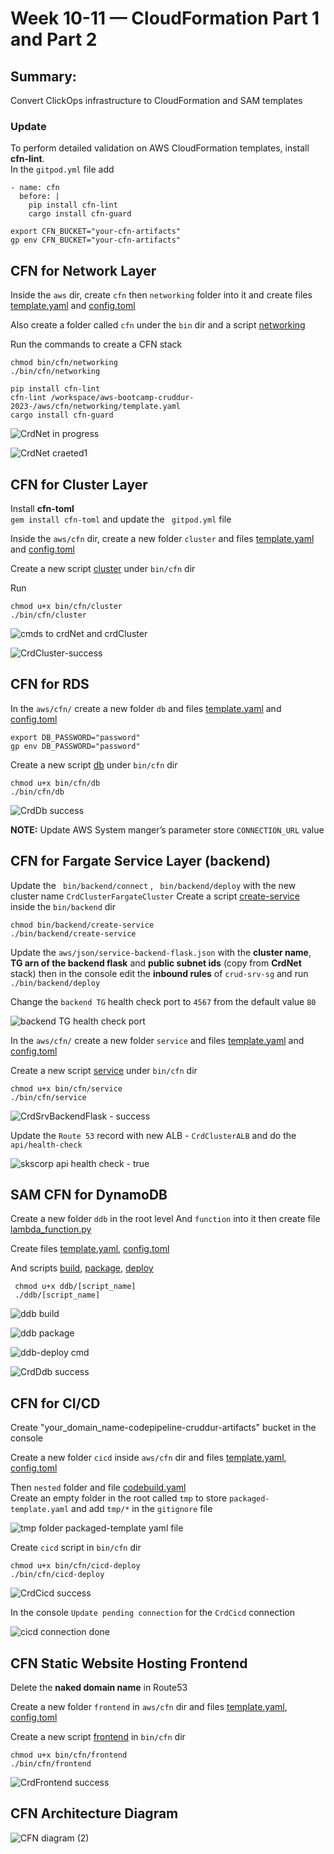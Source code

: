 # Week 10-11 — CloudFormation Part 1 and Part 2
## Summary:
Convert ClickOps infrastructure to CloudFormation and SAM templates

### Update 
To perform detailed validation on AWS CloudFormation templates, install **cfn-lint**. <br>
In the ```gitpod.yml``` file add  
```
- name: cfn
  before: |
    pip install cfn-lint
    cargo install cfn-guard
```
```
export CFN_BUCKET="your-cfn-artifacts"
gp env CFN_BUCKET="your-cfn-artifacts"
```
## CFN for Network Layer

Inside the ```aws``` dir, create ```cfn``` then ```networking``` folder into it and create files [template.yaml](https://github.com/Sksanth/aws-bootcamp-cruddur-2023-/blob/main/aws/cfn/networking/template.yaml) and [config.toml](https://github.com/Sksanth/aws-bootcamp-cruddur-2023-/blob/main/aws/cfn/networking/config.toml)

Also create a folder called ```cfn``` under the ```bin``` dir and a script [networking](https://github.com/Sksanth/aws-bootcamp-cruddur-2023-/blob/main/bin/cfn/networking)  

Run the commands to create a CFN stack
```
chmod bin/cfn/networking
./bin/cfn/networking
```
```
pip install cfn-lint
cfn-lint /workspace/aws-bootcamp-cruddur-2023-/aws/cfn/networking/template.yaml
cargo install cfn-guard
```
![CrdNet in progress](https://github.com/Sksanth/aws-bootcamp-cruddur-2023-/assets/102387885/5de60bf5-6f16-40bf-837b-3af6e843cc57)

![CrdNet craeted1](https://github.com/Sksanth/aws-bootcamp-cruddur-2023-/assets/102387885/ebc25f1a-890e-45e8-a43c-0820a67fc90e)

## CFN for Cluster Layer
Install **cfn-toml** <br>
```gem install cfn-toml``` and update the ``` gitpod.yml``` file

Inside the ```aws/cfn``` dir, create a new folder ```cluster``` and files [template.yaml](https://github.com/Sksanth/aws-bootcamp-cruddur-2023-/blob/main/aws/cfn/cluster/template.yaml) and [config.toml](https://github.com/Sksanth/aws-bootcamp-cruddur-2023-/blob/main/aws/cfn/cluster/config.toml)

Create a new script [cluster](https://github.com/Sksanth/aws-bootcamp-cruddur-2023-/blob/main/bin/cfn/cluster) under ```bin/cfn``` dir

Run
```
chmod u+x bin/cfn/cluster
./bin/cfn/cluster
```
![cmds to crdNet and crdCluster](https://github.com/Sksanth/aws-bootcamp-cruddur-2023-/assets/102387885/97335f69-8df1-4bff-a68a-f53e180d23ee)

![CrdCluster-success](https://github.com/Sksanth/aws-bootcamp-cruddur-2023-/assets/102387885/af56794d-4499-4f34-b10e-bd9b87402868)

## CFN for RDS

In the ```aws/cfn/``` create a new folder ```db``` and files [template.yaml](https://github.com/Sksanth/aws-bootcamp-cruddur-2023-/blob/main/aws/cfn/db/template.yaml) and [config.toml](https://github.com/Sksanth/aws-bootcamp-cruddur-2023-/blob/main/aws/cfn/db/config.toml)

```
export DB_PASSWORD="password"
gp env DB_PASSWORD="password"
```

Create a new script [db](https://github.com/Sksanth/aws-bootcamp-cruddur-2023-/blob/main/bin/cfn/db) under ```bin/cfn``` dir

```
chmod u+x bin/cfn/db
./bin/cfn/db
```

![CrdDb success](https://github.com/Sksanth/aws-bootcamp-cruddur-2023-/assets/102387885/6deb24c1-464c-4d8a-a194-44f0a7f7ab7e)

**NOTE:** Update AWS System manger’s parameter store ```CONNECTION_URL``` value

## CFN for Fargate Service Layer (backend)
Update the ``` bin/backend/connect``` , ``` bin/backend/deploy``` with the new cluster name ```CrdClusterFargateCluster```
Create a script [create-service](https://github.com/Sksanth/aws-bootcamp-cruddur-2023-/blob/main/bin/backend/create-service) inside the ```bin/backend``` dir
```
chmod bin/backend/create-service
./bin/backend/create-service
```
Update the ```aws/json/service-backend-flask.json``` with the **cluster name**, **TG arn of the backend flask** and **public subnet ids** (copy from **CrdNet** stack) then in the console edit the **inbound rules** of ```crud-srv-sg``` and run ```./bin/backend/deploy```

Change the ```backend TG``` health check port to ```4567``` from the default value ```80```

![backend TG health check port](https://github.com/Sksanth/aws-bootcamp-cruddur-2023-/assets/102387885/4f2be152-e19c-4cff-83e2-96fc5154df31)


In the ```aws/cfn/``` create a new folder ```service``` and files [template.yaml](https://github.com/Sksanth/aws-bootcamp-cruddur-2023-/blob/main/aws/cfn/service/template.yaml) and [config.toml](https://github.com/Sksanth/aws-bootcamp-cruddur-2023-/blob/main/aws/cfn/service/config.toml)

Create a new script [service](https://github.com/Sksanth/aws-bootcamp-cruddur-2023-/blob/main/bin/cfn/service)
under ```bin/cfn``` dir

```
chmod u+x bin/cfn/service
./bin/cfn/service
```

![CrdSrvBackendFlask - success](https://github.com/Sksanth/aws-bootcamp-cruddur-2023-/assets/102387885/1bddd8b9-18f1-45b7-a0b0-8bddcc26d21a)

Update the ```Route 53``` record with new ALB - ```CrdClusterALB``` and do the ```api/health-check``` 

![skscorp api health check - true](https://github.com/Sksanth/aws-bootcamp-cruddur-2023-/assets/102387885/aba4eebc-84ae-4bc4-94f5-713e06d6fa83)

## SAM CFN for DynamoDB
Create a new folder ```ddb``` in the root level 
And ```function``` into it then create file [lambda_function.py](https://github.com/Sksanth/aws-bootcamp-cruddur-2023-/blob/main/ddb/function/lambda_function.py)

Create files [template.yaml](https://github.com/Sksanth/aws-bootcamp-cruddur-2023-/blob/main/ddb/template.yaml), [config.toml](https://github.com/Sksanth/aws-bootcamp-cruddur-2023-/blob/main/ddb/config.toml)

And scripts [build](https://github.com/Sksanth/aws-bootcamp-cruddur-2023-/blob/main/ddb/build), [package](https://github.com/Sksanth/aws-bootcamp-cruddur-2023-/blob/main/ddb/package), [deploy](https://github.com/Sksanth/aws-bootcamp-cruddur-2023-/blob/main/ddb/deploy) 

```
 chmod u+x ddb/[script_name]
 ./ddb/[script_name]
```

![ddb build](https://github.com/Sksanth/aws-bootcamp-cruddur-2023-/assets/102387885/40731e00-cddd-43b0-b606-51eb7afb44dc) 

![ddb package](https://github.com/Sksanth/aws-bootcamp-cruddur-2023-/assets/102387885/72dc5c17-ffde-4f1f-a463-53eae4f6cc3e)

![ddb-deploy cmd](https://github.com/Sksanth/aws-bootcamp-cruddur-2023-/assets/102387885/5d56ed32-264a-4f3f-a272-f899620e969a)

![CrdDdb success](https://github.com/Sksanth/aws-bootcamp-cruddur-2023-/assets/102387885/8d98cab3-31c2-4a27-a15f-ac6d9e931a06)

## CFN for CI/CD
Create "your_domain_name-codepipeline-cruddur-artifacts" bucket in the console

Create a new folder ```cicd``` inside ```aws/cfn``` dir and files [template.yaml](https://github.com/Sksanth/aws-bootcamp-cruddur-2023-/blob/main/aws/cfn/cicd/template.yaml), [config.toml](https://github.com/Sksanth/aws-bootcamp-cruddur-2023-/blob/main/aws/cfn/cicd/config.toml)

Then ```nested``` folder and file [codebuild.yaml](https://github.com/Sksanth/aws-bootcamp-cruddur-2023-/blob/main/aws/cfn/cicd/nested/codebuild.yaml)<br>
Create an empty folder in the root called ```tmp``` to store ```packaged-template.yaml``` and add ```tmp/*``` in the ```gitignore``` file

![tmp folder packaged-template yaml file](https://github.com/Sksanth/aws-bootcamp-cruddur-2023-/assets/102387885/9bcef3b5-3cfb-4de5-8941-dbfc4e027abd)

Create ``` cicd ``` script in ```bin/cfn``` dir
```
chmod u+x bin/cfn/cicd-deploy 
./bin/cfn/cicd-deploy
``` 
![CrdCicd success](https://github.com/Sksanth/aws-bootcamp-cruddur-2023-/assets/102387885/9686855f-2520-4b7d-bd98-ba5f273e14ad)


In the console ```Update pending connection``` for the ```CrdCicd``` connection  


![cicd connection done](https://github.com/Sksanth/aws-bootcamp-cruddur-2023-/assets/102387885/035c5ca8-2e66-4233-897b-accdf0684e63)

## CFN Static Website Hosting Frontend
Delete the **naked domain name** in Route53

Create a new folder ```frontend``` in ```aws/cfn``` dir and files [template.yaml](https://github.com/Sksanth/aws-bootcamp-cruddur-2023-/blob/main/aws/cfn/frontend/template.yaml), [config.toml](https://github.com/Sksanth/aws-bootcamp-cruddur-2023-/blob/main/aws/cfn/frontend/config.toml)

Create a new script [frontend](https://github.com/Sksanth/aws-bootcamp-cruddur-2023-/blob/main/bin/cfn/frontend) in ```bin/cfn``` dir
```
chmod u+x bin/cfn/frontend
./bin/cfn/frontend
```
![CrdFrontend success](https://github.com/Sksanth/aws-bootcamp-cruddur-2023-/assets/102387885/59aab314-510c-4a71-9a7d-367808037470)

## CFN Architecture Diagram
![CFN diagram (2)](https://github.com/Sksanth/aws-bootcamp-cruddur-2023-/assets/102387885/26f9878f-99b1-4ad1-8b05-43d6baa5e0a1)


